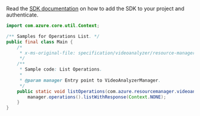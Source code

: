 Read the [SDK documentation](https://github.com/Azure/azure-sdk-for-java/blob/azure-resourcemanager-videoanalyzer_1.0.0-beta.3/sdk/videoanalyzer/azure-resourcemanager-videoanalyzer/README.md) on how to add the SDK to your project and authenticate.

```java
import com.azure.core.util.Context;

/** Samples for Operations List. */
public final class Main {
    /*
     * x-ms-original-file: specification/videoanalyzer/resource-manager/Microsoft.Media/preview/2021-11-01-preview/examples/operations-list-all.json
     */
    /**
     * Sample code: List Operations.
     *
     * @param manager Entry point to VideoAnalyzerManager.
     */
    public static void listOperations(com.azure.resourcemanager.videoanalyzer.VideoAnalyzerManager manager) {
        manager.operations().listWithResponse(Context.NONE);
    }
}
```
